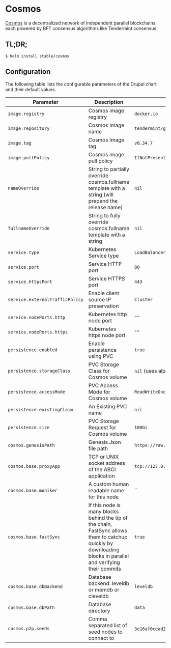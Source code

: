 # Cosmos

[Cosmos](https://cosmos.network) is a decentralized network of independent parallel blockchains, each powered by BFT consensus algorithms like Tendermint consensus

## TL;DR;

```console
$ helm install stable/cosmos
```

## Configuration

The following table lists the configurable parameters of the Drupal chart and their default values.

| Parameter                         | Description                                | Default                                                   |
| --------------------------------- | ------------------------------------------ | --------------------------------------------------------- |
| `image.registry`                  | Cosmos image registry                      | `docker.io`                                               |
| `image.repository`                | Cosmos Image name                          | `tendermint/gaia`                                          |
| `image.tag`                       | Cosmos Image tag                           | `v0.34.7`                                              |
| `image.pullPolicy`                | Cosmos image pull policy                   | `IfNotPresent`                                            |
| `nameOverride`                    | String to partially override cosmos.fullname template with a string (will prepend the release name) | `nil` |
| `fullnameOverride`                | String to fully override cosmos.fullname template with a string                                     | `nil` |
| `service.type`                    | Kubernetes Service type                    | `LoadBalancer`                                            |
| `service.port`                    | Service HTTP port                          | `80`                                                      |
| `service.httpsPort`               | Service HTTPS port                         | `443`                                                     |
| `service.externalTrafficPolicy`   | Enable client source IP preservation       | `Cluster`                                                 |
| `service.nodePorts.http`          | Kubernetes http node port                  | `""`                                                      |
| `service.nodePorts.https`         | Kubernetes https node port                 | `""`                                                      |
| `persistence.enabled`             | Enable persistence using PVC               | `true`                                                    |
| `persistence.storageClass` | PVC Storage Class for Cosmos volume        | `nil` (uses alpha storage class annotation)               |
| `persistence.accessMode`   | PVC Access Mode for Cosmos volume          | `ReadWriteOnce`                                           |
| `persistence.existingClaim`| An Existing PVC name                       | `nil`                                                     |
| `persistence.size`         | PVC Storage Request for Cosmos volume      | `100Gi`                                                     |
| `cosmos.genesisPath`       | Genesis Json file path                     | `https://raw.githubusercontent.com/cosmos/launch/master/genesis.json` |
| `cosmos.base.proxyApp`         | TCP or UNIX socket address of the ABCI application | `tcp://127.0.0.1:26658`|
| `cosmos.base.moniker`         | A custom human readable name for this node | ``|
| `cosmos.base.fastSync`         | If this node is many blocks behind the tip of the chain, FastSync allows them to catchup quickly by downloading blocks in parallel and verifying their commits | `true`|
| `cosmos.base.dbBackend`         | Database backend: leveldb or memdb or cleveldb | `leveldb`|
| `cosmos.base.dbPath`         | Database directory | `data`|
| `cosmos.p2p.seeds`         | Comma separated list of seed nodes to connect to | `3e16af0cead27979...`  (taken from https://github.com/cosmos/launch/)|
